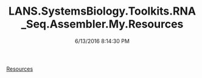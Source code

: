 ﻿---
title: LANS.SystemsBiology.Toolkits.RNA_Seq.Assembler.My.Resources
date: 6/13/2016 8:14:30 PM
---

[Resources](T-LANS.SystemsBiology.Toolkits.RNA_Seq.Assembler.My.Resources.Resources.html)
